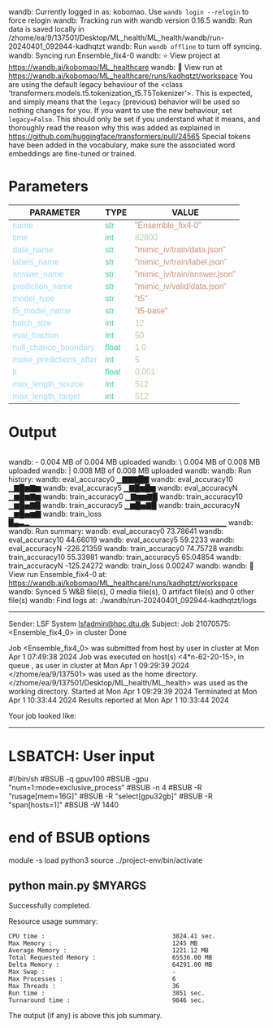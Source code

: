 wandb: Currently logged in as: kobomao. Use `wandb login --relogin` to force relogin
wandb: Tracking run with wandb version 0.16.5
wandb: Run data is saved locally in /zhome/ea/9/137501/Desktop/ML_health/ML_health/wandb/run-20240401_092944-kadhqtzt
wandb: Run `wandb offline` to turn off syncing.
wandb: Syncing run Ensemble_fix4-0
wandb: ⭐️ View project at https://wandb.ai/kobomao/ML_healthcare
wandb: 🚀 View run at https://wandb.ai/kobomao/ML_healthcare/runs/kadhqtzt/workspace
You are using the default legacy behaviour of the <class 'transformers.models.t5.tokenization_t5.T5Tokenizer'>. This is expected, and simply means that the `legacy` (previous) behavior will be used so nothing changes for you. If you want to use the new behaviour, set `legacy=False`. This should only be set if you understand what it means, and thoroughly read the reason why this was added as explained in https://github.com/huggingface/transformers/pull/24565
Special tokens have been added in the vocabulary, make sure the associated word embeddings are fine-tuned or trained.

<style>
c { color: #9cdcfe; font-family: 'Verdana', sans-serif;} /* VARIABLE */
d { color: #4EC9B0; font-family: 'Verdana', sans-serif;} /* CLASS */
e { color: #569cd6; font-family: 'Verdana', sans-serif;} /* BOOL */
f { color: #b5cea8; font-family: 'Verdana', sans-serif;} /* NUMBERS */
j { color: #ce9178; font-family: 'Verdana', sans-serif;} /* STRING */
k { font-family: 'Verdana', sans-serif;} /* SYMBOLS */
</style>

# Parameters

| PARAMETER         | TYPE              | VALUE             |
|-------------------|-------------------|-------------------|
| <c>name</c>       | <d>str</d>        | <j>"Ensemble_fix4-0"</j> |
| <c>time</c>       | <d>int</d>        | <f>82800</f>      |
| <c>data_name</c>  | <d>str</d>        | <j>"mimic_iv/train/data.json"</j> |
| <c>labels_name</c>| <d>str</d>        | <j>"mimic_iv/train/label.json"</j> |
| <c>answer_name</c>| <d>str</d>        | <j>"mimic_iv/train/answer.json"</j> |
| <c>prediction_name</c>| <d>str</d>        | <j>"mimic_iv/valid/data.json"</j> |
| <c>model_type</c> | <d>str</d>        | <j>"t5"</j>       |
| <c>t5_model_name</c>| <d>str</d>        | <j>"t5-base"</j>  |
| <c>batch_size</c> | <d>int</d>        | <f>12</f>         |
| <c>eval_fraction</c>| <d>int</d>        | <f>50</f>         |
| <c>null_chance_boundary</c>| <d>float</d>      | <f>1.0</f>        |
| <c>make_predictions_after</c>| <d>int</d>        | <f>5</f>          |
| <c>lr</c>         | <d>float</d>      | <f>0.001</f>      |
| <c>max_length_source</c>| <d>int</d>        | <f>512</f>        |
| <c>max_length_target</c>| <d>int</d>        | <f>512</f>        |

# Output

```
```
wandb: - 0.004 MB of 0.004 MB uploadedwandb: \ 0.004 MB of 0.008 MB uploadedwandb: | 0.008 MB of 0.008 MB uploadedwandb: 
wandb: Run history:
wandb:   eval_accuracy0 ▁▇▇▇█▇
wandb:  eval_accuracy10 ▁▇█▆▇▆
wandb:   eval_accuracy5 ▁▇█▆█▆
wandb:   eval_accuracyN ▁▆█▆▇▆
wandb:  train_accuracy0 ▁▇▆▆▇█
wandb: train_accuracy10 ▁▆█▅▇█
wandb:  train_accuracy5 ▁▆█▅▇█
wandb:  train_accuracyN ▁▆█▅▆▇
wandb:       train_loss █▄▃▂▁▁▁▁▁▁▁▁▁▁▁▁▁▁▁▁▁▁▁▁▁▁▁▁▁▁▁▁▁▁▁▁▁▁▁▁
wandb: 
wandb: Run summary:
wandb:   eval_accuracy0 73.78641
wandb:  eval_accuracy10 44.66019
wandb:   eval_accuracy5 59.2233
wandb:   eval_accuracyN -226.21359
wandb:  train_accuracy0 74.75728
wandb: train_accuracy10 55.33981
wandb:  train_accuracy5 65.04854
wandb:  train_accuracyN -125.24272
wandb:       train_loss 0.00247
wandb: 
wandb: 🚀 View run Ensemble_fix4-0 at: https://wandb.ai/kobomao/ML_healthcare/runs/kadhqtzt/workspace
wandb: Synced 5 W&B file(s), 0 media file(s), 0 artifact file(s) and 0 other file(s)
wandb: Find logs at: ./wandb/run-20240401_092944-kadhqtzt/logs

------------------------------------------------------------
Sender: LSF System <lsfadmin@hpc.dtu.dk>
Subject: Job 21070575: <Ensemble_fix4_0> in cluster <dcc> Done

Job <Ensemble_fix4_0> was submitted from host <n-62-30-1> by user <s183914> in cluster <dcc> at Mon Apr  1 07:49:38 2024
Job was executed on host(s) <4*n-62-20-15>, in queue <gpuv100>, as user <s183914> in cluster <dcc> at Mon Apr  1 09:29:39 2024
</zhome/ea/9/137501> was used as the home directory.
</zhome/ea/9/137501/Desktop/ML_health/ML_health> was used as the working directory.
Started at Mon Apr  1 09:29:39 2024
Terminated at Mon Apr  1 10:33:44 2024
Results reported at Mon Apr  1 10:33:44 2024

Your job looked like:

------------------------------------------------------------
# LSBATCH: User input
#!/bin/sh
#BSUB -q gpuv100
#BSUB -gpu "num=1:mode=exclusive_process"
#BSUB -n 4
#BSUB -R "rusage[mem=16G]"
#BSUB -R "select[gpu32gb]"
#BSUB -R "span[hosts=1]"
#BSUB -W 1440
# end of BSUB options
module -s load python3
source ../project-env/bin/activate

python main.py $MYARGS
------------------------------------------------------------

Successfully completed.

Resource usage summary:

    CPU time :                                   3824.41 sec.
    Max Memory :                                 1245 MB
    Average Memory :                             1221.12 MB
    Total Requested Memory :                     65536.00 MB
    Delta Memory :                               64291.00 MB
    Max Swap :                                   -
    Max Processes :                              6
    Max Threads :                                36
    Run time :                                   3851 sec.
    Turnaround time :                            9846 sec.

The output (if any) is above this job summary.


